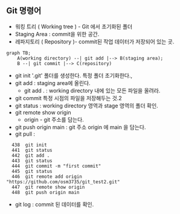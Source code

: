 ##  Git 명령어
- 워킹 트리 ( Working tree ) - Git  에서 초기화된 폴더
- Staging Area : commit을 위한 공간.
- 레파지토리 ( Repository )- commit된 작업 데이터가 저장되어 있는 곳.
```mermaid
graph TB;
	A(working directory) --| git add |--> B(staging area);
	B --| git commit |--> C(repository)
```
- git init '.git'  폴더를 생성한다. 특정 폴더 초기화한다.,
- git add :  staging area에 올린다.
	- git add . : working directory 내에 있는 모든 파일을 올려라.
- git commit  특정 시점의 파일을 저장해두는 것.2
- git status  :  working directory 영역과 stage 영역의 폴더 확인.
- git remote show origin
	- origin - git 주소를 담는다.
- git push origin main : git 주소 origin 에 main 을 담는다.
- git pull : 
```
  438  git init
  441  git status
  442  git add .
  443  git status
  444  git commit -m "first commit"
  445  git status
  446  git remote add origin "https://github.com/osm3735/git_test2.git"
  447  git remote show origin
  448  git push origin main
```

- git log : commit 된 데이터를 확인.
